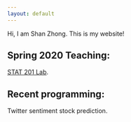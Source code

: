 ```yaml
---
layout: default
---
```


Hi, I am Shan Zhong. This is my website!

## Spring 2020 Teaching:
[STAT 201 Lab](https://github.com/Shanlearning/Stat201).


## Recent programming:
Twitter sentiment stock prediction.
